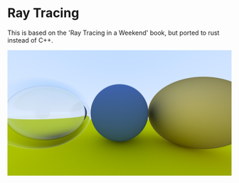 # Ray Tracing
This is based on the 'Ray Tracing in a Weekend' book, but ported to rust instead of C++.

![ ](./image.png)
